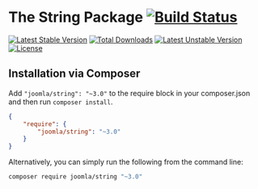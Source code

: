 # The String Package [![Build Status](https://ci.joomla.org/api/badges/joomla-framework/string/status.svg?ref=refs/heads/3.x-dev)](https://ci.joomla.org/joomla-framework/string)

[![Latest Stable Version](https://poser.pugx.org/joomla/string/v/stable)](https://packagist.org/packages/joomla/string)
[![Total Downloads](https://poser.pugx.org/joomla/string/downloads)](https://packagist.org/packages/joomla/string)
[![Latest Unstable Version](https://poser.pugx.org/joomla/string/v/unstable)](https://packagist.org/packages/joomla/string)
[![License](https://poser.pugx.org/joomla/string/license)](https://packagist.org/packages/joomla/string)

## Installation via Composer

Add `"joomla/string": "~3.0"` to the require block in your composer.json and then run `composer install`.

```json
{
	"require": {
		"joomla/string": "~3.0"
	}
}
```

Alternatively, you can simply run the following from the command line:

```sh
composer require joomla/string "~3.0"
```
